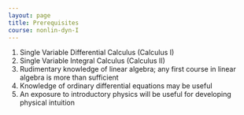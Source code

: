```yaml
---
layout: page
title: Prerequisites
course: nonlin-dyn-I
---
```



1. Single Variable Differential Calculus (Calculus I)
2. Single Variable Integral Calculus (Calculus II) 
3. Rudimentary knowledge of linear algebra; any first course in linear algebra is more than sufficient
4. Knowledge of ordinary differential equations may be useful
5. An exposure to introductory physics will be useful for developing physical intuition

